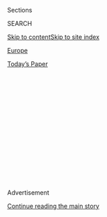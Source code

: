 <div id="app">

<div>

<div>

<div>

<div class="NYTAppHideMasthead css-1q2w90k e1suatyy0">

<div class="section css-ui9rw0 e1suatyy2">

<div class="css-eph4ug er09x8g0">

<div class="css-6n7j50">

</div>

<span class="css-1dv1kvn">Sections</span>

<div class="css-10488qs">

<span class="css-1dv1kvn">SEARCH</span>

</div>

[Skip to content](#site-content)[Skip to site
index](#site-index)

</div>

<div id="masthead-section-label" class="css-1wr3we4 eaxe0e00">

[Europe](https://www.nytimes.com/section/world/europe)

</div>

<div class="css-10698na e1huz5gh0">

</div>

</div>

<div id="masthead-bar-one" class="section hasLinks css-15hmgas e1csuq9d3">

<div class="css-uqyvli e1csuq9d0">

</div>

<div class="css-1uqjmks e1csuq9d1">

</div>

<div class="css-9e9ivx">

[](https://myaccount.nytimes.com/auth/login?response_type=cookie&client_id=vi)

</div>

<div class="css-1bvtpon e1csuq9d2">

[Today’s
Paper](https://www.nytimes.com/section/todayspaper)

</div>

</div>

</div>

</div>

<div data-aria-hidden="false">

<div id="site-content" data-role="main">

<div>

<div class="css-1aor85t" style="opacity:0.000000001;z-index:-1;visibility:hidden">

<div class="css-1hqnpie">

<div class="css-epjblv">

<span class="css-17xtcya">[Europe](/section/world/europe)</span><span class="css-x15j1o">|</span><span class="css-fwqvlz">‘No
One’ Protected British Democracy From Russia, U.K. Report
Concludes</span>

</div>

<div class="css-k008qs">

<div class="css-1iwv8en">

<span class="css-18z7m18"></span>

<div>

</div>

</div>

<span class="css-1n6z4y">https://nyti.ms/2DXEZnc</span>

<div class="css-1705lsu">

<div class="css-4xjgmj">

<div class="css-4skfbu" data-role="toolbar" data-aria-label="Social Media Share buttons, Save button, and Comments Panel with current comment count" data-testid="share-tools">

  - 
  - 
  - 
  - 
    
    <div class="css-6n7j50">
    
    </div>

  - 
  - 

</div>

</div>

</div>

</div>

</div>

</div>

<div id="NYT_TOP_BANNER_REGION" class="css-13pd83m">

</div>

<div id="top-wrapper" class="css-1sy8kpn">

<div id="top-slug" class="css-l9onyx">

Advertisement

</div>

[Continue reading the main
story](#after-top)

<div class="ad top-wrapper" style="text-align:center;height:100%;display:block;min-height:250px">

<div id="top" class="place-ad" data-position="top" data-size-key="top">

</div>

</div>

<div id="after-top">

</div>

</div>

<div>

<div id="sponsor-wrapper" class="css-1hyfx7x">

<div id="sponsor-slug" class="css-19vbshk">

Supported by

</div>

[Continue reading the main
story](#after-sponsor)

<div id="sponsor" class="ad sponsor-wrapper" style="text-align:center;height:100%;display:block">

</div>

<div id="after-sponsor">

</div>

</div>

<div class="css-186x18t">

</div>

<div class="css-ls6wgr ehdk2mb0">

# ‘No One’ Protected British Democracy From Russia, U.K. Report Concludes

</div>

Russian efforts to interfere in the British political system were widely
ignored by successive governments, according to a long-awaited report by
Parliament.

<div class="css-79elbk" data-testid="photoviewer-wrapper">

<div class="css-z3e15g" data-testid="photoviewer-wrapper-hidden">

</div>

<div class="css-1a48zt4 ehw59r15" data-testid="photoviewer-children">

![<span class="css-16f3y1r e13ogyst0" data-aria-hidden="true">Anti-Brexit
protesters in Parliament Square during a rally in September last
year.</span><span class="css-cnj6d5 e1z0qqy90" itemprop="copyrightHolder"><span class="css-1ly73wi e1tej78p0">Credit...</span><span><span>Andrew
Testa for The New York
Times</span></span></span>](https://static01.nyt.com/images/2020/07/21/world/21uk-russia1/merlin_160190313_fbf10f2f-65e7-4f4b-aab7-383521aabab5-articleLarge.jpg?quality=75&auto=webp&disable=upscale)

</div>

</div>

<div class="css-18e8msd">

<div class="css-pdw9fk epjyd6m0">

<div class="css-1txwxcy ey68jwv0" data-aria-hidden="true">

[![Mark
Landler](https://static01.nyt.com/images/2019/10/22/reader-center/author-mark-landler/author-mark-landler-thumbLarge-v3.png
"Mark Landler")](https://www.nytimes.com/by/mark-landler)[![Stephen
Castle](https://static01.nyt.com/images/2018/10/08/multimedia/author-stephen-castle/author-stephen-castle-thumbLarge.png
"Stephen Castle")](https://www.nytimes.com/by/stephen-castle)

</div>

<div class="css-1baulvz">

By [<span class="css-1baulvz" itemprop="name">Mark
Landler</span>](https://www.nytimes.com/by/mark-landler) and
[<span class="css-1baulvz last-byline" itemprop="name">Stephen
Castle</span>](https://www.nytimes.com/by/stephen-castle)

</div>

</div>

  - 
    
    <div class="css-ld3wwf e16638kd2">
    
    July 21,
    2020
    
    </div>

  - 
    
    <div class="css-4xjgmj">
    
    <div class="css-d8bdto" data-role="toolbar" data-aria-label="Social Media Share buttons, Save button, and Comments Panel with current comment count" data-testid="share-tools">
    
      - 
      - 
      - 
      - 
        
        <div class="css-6n7j50">
        
        </div>
    
      - 
      - 
    
    </div>
    
    </div>

</div>

</div>

<div class="section meteredContent css-1r7ky0e" name="articleBody" itemprop="articleBody">

<div class="css-1fanzo5 StoryBodyCompanionColumn">

<div class="css-53u6y8">

LONDON — Russia has mounted a prolonged, sophisticated campaign to
undermine Britain’s democracy and corrupt its politics, while successive
British governments have looked the other way, according to a
long-delayed report released on Tuesday by a British parliamentary
committee.

From meddling in elections and spreading disinformation to funneling
dirty money and employing members of the House of Lords, the Russians
have tried to co-opt politicians and corrode institutions, often with
little resistance from law enforcement or intelligence agencies that
ignored years of warning signs.

The report, in many ways harder on British officials than the Russians,
did not answer the question of whether Russia swayed one of the most
consequential votes in modern British history: the 2016 referendum on
leaving the European Union. But it was unforgiving about who is
protecting British democracy.

“No one is,” the report’s authors said.

“The outrage isn’t if there is interference,” said Kevan Jones, a Labour
Party member of Parliament who served on the intelligence committee that
released the report. “The outrage is no one wanted to know if there was
interference.”

</div>

</div>

<div class="css-1fanzo5 StoryBodyCompanionColumn">

<div class="css-53u6y8">

The release of the report came more than seven months after Prime
Minister Boris Johnson’s Conservative Party [racked up an 80-seat
majority](https://www.nytimes.com/2019/12/12/world/europe/uk-election-boris-johnson.html)
in Parliament and almost 18 months after the end of the inquiry by the
Intelligence and Security Committee, a parliamentary body that oversees
the country’s spy agencies.

Still, it was eagerly awaited in Britain, where anxieties about Russia’s
behavior range from [influence-peddling with
oligarchs](https://www.nytimes.com/2018/05/21/world/europe/uk-russia-money-laundering-london.html)
in London to the [poisoning of a former Russian intelligence
agent](https://www.nytimes.com/2018/09/09/world/europe/sergei-skripal-russian-spy-poisoning.html)
and his daughter in Salisbury, England.

</div>

</div>

<div class="css-79elbk" data-testid="photoviewer-wrapper">

<div class="css-z3e15g" data-testid="photoviewer-wrapper-hidden">

</div>

<div class="css-1a48zt4 ehw59r15" data-testid="photoviewer-children">

![<span class="css-16f3y1r e13ogyst0" data-aria-hidden="true">The
release of the report came more than seven months after Prime Minister
Boris Johnson’s election
victory.</span><span class="css-cnj6d5 e1z0qqy90" itemprop="copyrightHolder"><span class="css-1ly73wi e1tej78p0">Credit...</span><span>Dan
Kitwood/Getty
Images</span></span>](https://static01.nyt.com/images/2020/07/21/world/21uk-russia3/merlin_174580659_c200ecf9-48d5-48f3-a9e4-b9c1c152708c-articleLarge.jpg?quality=75&auto=webp&disable=upscale)

</div>

</div>

<div class="css-1fanzo5 StoryBodyCompanionColumn">

<div class="css-53u6y8">

The report also landed in the heat of an American presidential election,
[shadowed by
questions](https://www.nytimes.com/2020/02/20/us/politics/russian-interference-trump-democrats.html)
about ties between President Trump and Russia, as well as fears of
renewed foreign tampering, not just by Russia, but also by China and
Iran.

The committee’s account characterized Russia as a reckless country bent
on recapturing its status as a “great power,” primarily by destabilizing
those in the West. “The security threat posed by Russia is difficult for
the West to manage as, in our view and that of many others, it appears
fundamentally nihilistic,” the authors said.

</div>

</div>

<div class="css-1fanzo5 StoryBodyCompanionColumn">

<div class="css-53u6y8">

Experts said the report showed parallels between Britain and the United
States in the failure to pick up warning signs, but also important
differences. The F.B.I. and other American agencies, they said, had
investigated election interference more aggressively than their British
counterparts, while the British were ahead of the United States in
scrutinizing how Russian money had corrupted politics.

“This is one of the pieces that is not really well understood in the
U.S.,” said Laura Rosenberger, director of the [Alliance for Securing
Democracy](https://securingdemocracy.gmfus.org/), which tracks Russian
disinformation efforts in the United States. “Whether there is dirty
Russian money that has flowed into our political system.”

The report described how British politicians had welcomed oligarchs to
London, allowing them to launder their illicit money through what it
called the London “laundromat.” A growth industry of “enablers” —
lawyers, accountants, real estate agents, and public relations
consultants — sprang up to serve their
needs.

</div>

</div>

<div class="css-79elbk" data-testid="photoviewer-wrapper">

<div class="css-z3e15g" data-testid="photoviewer-wrapper-hidden">

</div>

<div class="css-1a48zt4 ehw59r15" data-testid="photoviewer-children">

<div class="css-1xdhyk6 erfvjey0">

<span class="css-1ly73wi e1tej78p0">Image</span>

<div class="css-zjzyr8">

<div data-testid="lazyimage-container" style="height:257.77777777777777px">

</div>

</div>

</div>

<span class="css-16f3y1r e13ogyst0" data-aria-hidden="true">British
politicians welcomed Russian oligarchs to London, the report
said.</span><span class="css-cnj6d5 e1z0qqy90" itemprop="copyrightHolder"><span class="css-1ly73wi e1tej78p0">Credit...</span><span>Andrew
Testa for The New York Times</span></span>

</div>

</div>

<div class="css-1fanzo5 StoryBodyCompanionColumn">

<div class="css-53u6y8">

These people, the report said, “played a role, wittingly or unwittingly,
in the extension of Russian influence which is often linked to promoting
the nefarious interests of the Russian state.”

Several members of the House of Lords, the report said, had business
interests linked to Russia or worked for companies with Russian ties. It
urged an investigation of them, though it did not name any names. That
information, as well as the names of politicians who received donations,
was redacted from the public report, along with other sensitive
intelligence.

“The most disturbing thing is the recognition of what the Russian
government has gotten away, under our eyes,” said [William F.
Browder](https://www.nytimes.com/2018/07/16/world/europe/putin-bill-browder-magnitsky-investor.html),
an American-born British financier who has worked extensively in Russia
and provided evidence to the committee. “The government, and
particularly law enforcement, has been toothless.”

</div>

</div>

<div class="css-1fanzo5 StoryBodyCompanionColumn">

<div class="css-53u6y8">

The report painted a picture of years of Russian interference through
disinformation spread by traditional media outlets, like the cable-TV
channel RT, and by the use of internet bots and trolls. This activity
dated back to the [Scottish independence
referendum](https://www.nytimes.com/2014/09/19/world/europe/scotland-independence-vote.html)
in 2014, but it was never confronted by the country’s political
establishment or by an intelligence community with other
priorities.

</div>

</div>

<div class="css-79elbk" data-testid="photoviewer-wrapper">

<div class="css-z3e15g" data-testid="photoviewer-wrapper-hidden">

</div>

<div class="css-1a48zt4 ehw59r15" data-testid="photoviewer-children">

<div class="css-1xdhyk6 erfvjey0">

<span class="css-1ly73wi e1tej78p0">Image</span>

<div class="css-zjzyr8">

<div data-testid="lazyimage-container" style="height:257.77777777777777px">

</div>

</div>

</div>

<span class="css-16f3y1r e13ogyst0" data-aria-hidden="true">RT, Russia’s
state-financed international cable network, has studios in
London.</span><span class="css-cnj6d5 e1z0qqy90" itemprop="copyrightHolder"><span class="css-1ly73wi e1tej78p0">Credit...</span><span>Sergey
Ponomarev for The New York Times</span></span>

</div>

</div>

<div class="css-1fanzo5 StoryBodyCompanionColumn">

<div class="css-53u6y8">

Focused more on clandestine operations, the spy agencies were anxious to
keep their distance from political campaigns, regarding them as a “hot
potato,” the report said. Nor was it clear who in the government was in
charge of countering the Russian threat to destabilize Britain’s
political process. “It has been surprisingly difficult to establish who
has responsibility for what,” the report said.

Despite pressing questions, the report said the government had shown
little interest in investigating whether the Brexit referendum was
targeted by Russia. The government responded that it had “seen no
evidence of successful interference in the E.U. referendum” and
dismissed the need for further investigation.

But the committee suggested that the reason no evidence had been
uncovered was because nobody had looked for it.

“In response to our request for written evidence at the outset of the
inquiry, MI5 initially provided just six lines of text,” the committee
said. Had the intelligence agencies conducted a threat assessment before
the vote, it added, it was “inconceivable” that they would not have
concluded there was a Russian threat.

Among the report’s most politically salient conclusions might be about a
Russian influence campaign during the Scottish independence referendum.
Nationalist sentiment is surging again in Scotland, partly because many
voters consider the Scottish authorities to have handled the coronavirus
pandemic better than the government in England. Based on its previous
behavior, some experts said, Russia would try again to encourage the
fracturing of the United Kingdom.

</div>

</div>

<div class="css-1fanzo5 StoryBodyCompanionColumn">

<div class="css-53u6y8">

“That obviously has implications for next year’s Scottish elections, and
the polling on referendums,” said [Bronwen
Maddox](https://www.instituteforgovernment.org.uk/person/bronwen-maddox),
director of the Institute for Government, a research institute in
London. “All this is very, very relevant.”

Concerns about Russian meddling and aggression stretch back more than a
decade to the death in 2006 of [Alexander V.
Litvinenko](https://www.nytimes.com/topic/person/alexander-v-litvinenko),
a former K.G.B. officer and critic of the Kremlin, who was killed in
London using a radioactive poison, polonium-210, believed to have been
administered in a cup of tea. An inquiry concluded that his killing “was
probably approved” by [President Vladimir V.
Putin.](https://www.nytimes.com/topic/person/vladimir-putin)

In 2018, another former Russian spy, Sergei Skripal, and his 33-year-old
daughter, Yulia, were found seriously ill on a bench in Salisbury, after
a poisoning attack that left them hospitalized for weeks. Britain
accused two Russians of using a rare nerve agent to try to kill Mr.
Skripal, and [expelled 23 Russian
diplomats](https://www.nytimes.com/2018/03/14/world/europe/uk-russia-spy-punitive-measures.html)
in
retaliation.

</div>

</div>

<div class="css-79elbk" data-testid="photoviewer-wrapper">

<div class="css-z3e15g" data-testid="photoviewer-wrapper-hidden">

</div>

<div class="css-1a48zt4 ehw59r15" data-testid="photoviewer-children">

<div class="css-1xdhyk6 erfvjey0">

<span class="css-1ly73wi e1tej78p0">Image</span>

<div class="css-zjzyr8">

<div data-testid="lazyimage-container" style="height:255.20000000000002px">

</div>

</div>

</div>

<span class="css-16f3y1r e13ogyst0" data-aria-hidden="true">Investigating
the poisoning of a former Russian spy and his daughter in Salisbury,
England, in
2018.</span><span class="css-cnj6d5 e1z0qqy90" itemprop="copyrightHolder"><span class="css-1ly73wi e1tej78p0">Credit...</span><span>Chris
J Ratcliffe/Getty Images</span></span>

</div>

</div>

<div class="css-1fanzo5 StoryBodyCompanionColumn">

<div class="css-53u6y8">

Although the report was approved by Downing Street in 2019, its release
was held up before the election that gave Mr. Johnson his decisive
parliamentary majority. Critics said he had been compromised by
donations to his party from wealthy Russians living in Britain and they
argued that the report was delayed unnecessarily.

After the election, there was a second delay while Downing Street agreed
on the membership of a new Intelligence and Security Committee.

While the publicly available part of the report unearthed little new
material, one expert said that it underscored the need to widen the
focus and improve the coordination of Britain’s intelligence apparatus.

</div>

</div>

<div class="css-1fanzo5 StoryBodyCompanionColumn">

<div class="css-53u6y8">

“We did know most of this,” said Martin Innes, director of the [Crime
and Security Research Institute at Cardiff
University](https://www.cardiff.ac.uk/crime-security-research-institute),
“but people were not joining the dots and seeing that quite a serious
situation was developing.”

“What Russia wants is to be able to play great power politics,”
Professor Innes said. “And one of the ways of doing that is by
destabilizing the U.K. and some of its close allies to create that space
to maneuver.”

</div>

</div>

<div>

</div>

</div>

<div>

</div>

<div>

</div>

<div>

</div>

<div>

<div id="bottom-wrapper" class="css-1ede5it">

<div id="bottom-slug" class="css-l9onyx">

Advertisement

</div>

[Continue reading the main
story](#after-bottom)

<div id="bottom" class="ad bottom-wrapper" style="text-align:center;height:100%;display:block;min-height:90px">

</div>

<div id="after-bottom">

</div>

</div>

</div>

</div>

</div>

## Site Index

<div>

</div>

## Site Information Navigation

  - [© <span>2020</span> <span>The New York Times
    Company</span>](https://help.nytimes.com/hc/en-us/articles/115014792127-Copyright-notice)

<!-- end list -->

  - [NYTCo](https://www.nytco.com/)
  - [Contact
    Us](https://help.nytimes.com/hc/en-us/articles/115015385887-Contact-Us)
  - [Work with us](https://www.nytco.com/careers/)
  - [Advertise](https://nytmediakit.com/)
  - [T Brand Studio](http://www.tbrandstudio.com/)
  - [Your Ad
    Choices](https://www.nytimes.com/privacy/cookie-policy#how-do-i-manage-trackers)
  - [Privacy](https://www.nytimes.com/privacy)
  - [Terms of
    Service](https://help.nytimes.com/hc/en-us/articles/115014893428-Terms-of-service)
  - [Terms of
    Sale](https://help.nytimes.com/hc/en-us/articles/115014893968-Terms-of-sale)
  - [Site
    Map](https://spiderbites.nytimes.com)
  - [Help](https://help.nytimes.com/hc/en-us)
  - [Subscriptions](https://www.nytimes.com/subscription?campaignId=37WXW)

</div>

</div>

</div>

</div>
